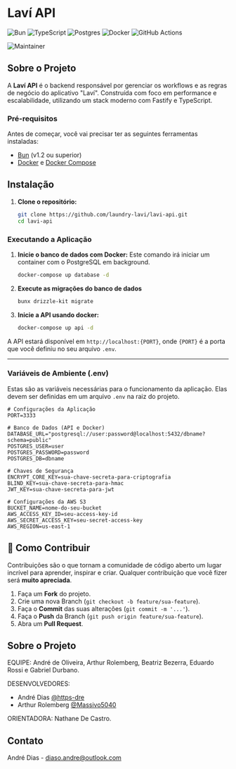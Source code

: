 # Laví API

![Bun](https://img.shields.io/badge/Bun-%23000000.svg?style=for-the-badge&logo=bun&logoColor=white)
![TypeScript](https://img.shields.io/badge/typescript-%23007ACC.svg?style=for-the-badge&logo=typescript&logoColor=white)
![Postgres](https://img.shields.io/badge/postgres-%23316192.svg?style=for-the-badge&logo=postgresql&logoColor=white)
![Docker](https://img.shields.io/badge/docker-%230db7ed.svg?style=for-the-badge&logo=docker&logoColor=white)
![GitHub Actions](https://img.shields.io/badge/github%20actions-%232671E5.svg?style=for-the-badge&logo=githubactions&logoColor=white)

![Maintainer](https://img.shields.io/badge/maintainer-https--dre-blue)

## Sobre o Projeto

A **Laví API** é o backend responsável por gerenciar os workflows e as regras de negócio do aplicativo "Laví". Construída com foco em performance e escalabilidade, utilizando um stack moderno com Fastify e TypeScript.

### Pré-requisitos

Antes de começar, você vai precisar ter as seguintes ferramentas instaladas:

  * [Bun](https://bun.sh/) (v1.2 ou superior)
  * [Docker](https://www.docker.com/get-started) e [Docker Compose](https://docs.docker.com/compose/install/)

## Instalação

1.  **Clone o repositório:**

    ```sh
    git clone https://github.com/laundry-lavi/lavi-api.git
    cd lavi-api
    ```

### Executando a Aplicação

1.  **Inicie o banco de dados com Docker:**
    Este comando irá iniciar um container com o PostgreSQL em background.

    ```sh
    docker-compose up database -d
    ```

2.  **Execute as migrações do banco de dados**

    ```sh
    bunx drizzle-kit migrate
    ```

3.  **Inicie a API usando docker:**

    ```sh
    docker-compose up api -d
    ```

A API estará disponível em `http://localhost:{PORT}`, onde `{PORT}` é a porta que você definiu no seu arquivo `.env`.

-----

### Variáveis de Ambiente (.env)

Estas são as variáveis necessárias para o funcionamento da aplicação. Elas devem ser definidas em um arquivo `.env` na raiz do projeto.

```properties
# Configurações da Aplicação
PORT=3333

# Banco de Dados (API e Docker)
DATABASE_URL="postgresql://user:password@localhost:5432/dbname?schema=public"
POSTGRES_USER=user
POSTGRES_PASSWORD=password
POSTGRES_DB=dbname

# Chaves de Segurança
ENCRYPT_CORE_KEY=sua-chave-secreta-para-criptografia
BLIND_KEY=sua-chave-secreta-para-hmac
JWT_KEY=sua-chave-secreta-para-jwt

# Configurações da AWS S3
BUCKET_NAME=nome-do-seu-bucket
AWS_ACCESS_KEY_ID=seu-access-key-id
AWS_SECRET_ACCESS_KEY=seu-secret-access-key
AWS_REGION=us-east-1
```

## 🤝 Como Contribuir

Contribuições são o que tornam a comunidade de código aberto um lugar incrível para aprender, inspirar e criar. Qualquer contribuição que você fizer será **muito apreciada**.

1.  Faça um **Fork** do projeto.
2.  Crie uma nova Branch (`git checkout -b feature/sua-feature`).
3.  Faça o **Commit** das suas alterações (`git commit -m '...'`).
4.  Faça o **Push** da Branch (`git push origin feature/sua-feature`).
5.  Abra um **Pull Request**.

## Sobre o Projeto

EQUIPE: André de Oliveira, Arthur Rolemberg, Beatriz Bezerra,
Eduardo Rossi e Gabriel Durbano.

DESENVOLVEDORES:

- André Dias [@https-dre](https://github.com/https-dre)
- Arthur Rolemberg [@Massivo5040](https://github.com/Massivo5040)

ORIENTADORA: Nathane De Castro.

## Contato

André Dias - [diaso.andre@outlook.com](mailto:diaso.andre@outlook.com)
